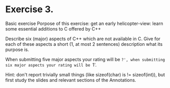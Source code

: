 # Exercise 3.
Basic exercise
Porpose of this exercise: get an early helicopter-view: learn some essential additions to C offered by C++

Describe six (major) aspects of C++ which are not available in C. Give for each of these aspects a short (1, at most 2 sentences) description what its purpose is.

When submitting five major aspects your rating will be `?', when submitting six major aspects your rating will be `1'.

Hint: don't report trivially small things (like sizeof(char) is != sizeof(int)), but first study the slides and relevant sections of the Annotations.



